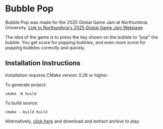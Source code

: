 # Bubble Pop
Bubble Pop was made for the 2025 Global Game Jam at Northumbria University.
[Link to Northumbria's 2025 Global Game Jam Webpage](https://globalgamejam.org/jam-sites/2025/northumbria-university-ggj)

The idea of the game is to press the key shown on the bubble to "pop" the bubble. You get score for popping bubbles, and even more score for popping bubbles correctly and quickly.

## Installation Instructions
Installation requires CMake version 3.28 or higher.

To generate project:
```
cmake -B build
```

To build source:
```
cmake --build build
```

Alternatively, [click here](/bubble_pop.zip) and download and extract archive to play.
